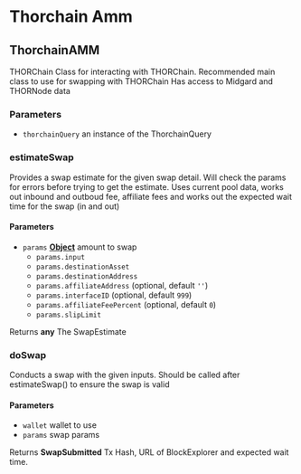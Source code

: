 # Thorchain Amm

<!-- Generated by documentation.js. Update this documentation by updating the source code. -->

## ThorchainAMM

THORChain Class for interacting with THORChain.
Recommended main class to use for swapping with THORChain
Has access to Midgard and THORNode data

### Parameters

-   `thorchainQuery`  an instance of the ThorchainQuery

### estimateSwap

Provides a swap estimate for the given swap detail. Will check the params for errors before trying to get the estimate.
Uses current pool data, works out inbound and outboud fee, affiliate fees and works out the expected wait time for the swap (in and out)

#### Parameters

-   `params` **[Object][1]** amount to swap
    -   `params.input`  
    -   `params.destinationAsset`  
    -   `params.destinationAddress`  
    -   `params.affiliateAddress`   (optional, default `''`)
    -   `params.interfaceID`   (optional, default `999`)
    -   `params.affiliateFeePercent`   (optional, default `0`)
    -   `params.slipLimit`  

Returns **any** The SwapEstimate

### doSwap

Conducts a swap with the given inputs. Should be called after estimateSwap() to ensure the swap is valid

#### Parameters

-   `wallet`  wallet to use
-   `params`  swap params

Returns **SwapSubmitted** Tx Hash, URL of BlockExplorer and expected wait time.

[1]: https://developer.mozilla.org/docs/Web/JavaScript/Reference/Global_Objects/Object
